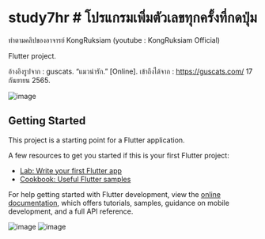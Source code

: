 # study7hr # โปรแกรมเพิ่มตัวเลขทุกครั้งที่กดปุ่ม
ทำตามคลิปของอาจารย์ KongRuksiam (youtube : KongRuksiam Official)

Flutter project.

อ้างอิงรูปจาก :
guscats. “แมวน่ารัก.” [Online]. เข้าถึงได้จาก : https://guscats.com/ 17 กันยายน 2565. 


![image](https://user-images.githubusercontent.com/65490523/190695874-da3702c2-2013-4ad5-b1f7-6e8f3623d94e.png)

## Getting Started

This project is a starting point for a Flutter application.

A few resources to get you started if this is your first Flutter project:

- [Lab: Write your first Flutter app](https://docs.flutter.dev/get-started/codelab)
- [Cookbook: Useful Flutter samples](https://docs.flutter.dev/cookbook)

For help getting started with Flutter development, view the
[online documentation](https://docs.flutter.dev/), which offers tutorials,
samples, guidance on mobile development, and a full API reference.

![image](https://user-images.githubusercontent.com/65490523/190695838-abdb1e13-5032-4db1-b500-950540879ecb.png)   ![image](https://user-images.githubusercontent.com/65490523/190696367-866602ed-118e-4dc4-989d-a3cfe421f9ec.png)


